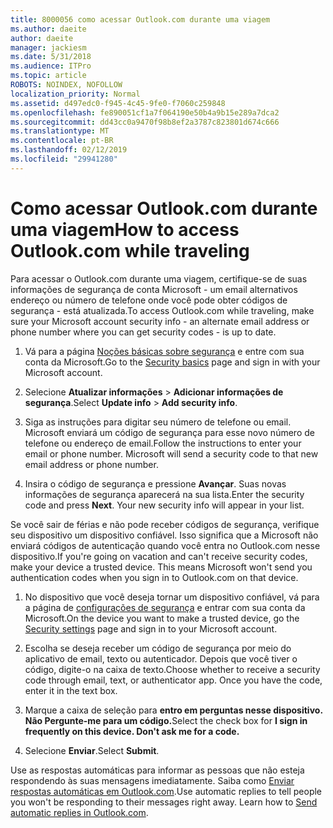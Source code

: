 ```yaml
---
title: 8000056 como acessar Outlook.com durante uma viagem
ms.author: daeite
author: daeite
manager: jackiesm
ms.date: 5/31/2018
ms.audience: ITPro
ms.topic: article
ROBOTS: NOINDEX, NOFOLLOW
localization_priority: Normal
ms.assetid: d497edc0-f945-4c45-9fe0-f7060c259848
ms.openlocfilehash: fe890051cf1a7f064190e50b4a9b15e289a7dca2
ms.sourcegitcommit: dd43cc0a9470f98b8ef2a3787c823801d674c666
ms.translationtype: MT
ms.contentlocale: pt-BR
ms.lasthandoff: 02/12/2019
ms.locfileid: "29941280"
---
```

# <a name="how-to-access-outlookcom-while-traveling"></a><span data-ttu-id="d6c25-102">Como acessar Outlook.com durante uma viagem</span><span class="sxs-lookup"><span data-stu-id="d6c25-102">How to access Outlook.com while traveling</span></span>

<span data-ttu-id="d6c25-103">Para acessar o Outlook.com durante uma viagem, certifique-se de suas informações de segurança de conta Microsoft - um email alternativos endereço ou número de telefone onde você pode obter códigos de segurança - está atualizada.</span><span class="sxs-lookup"><span data-stu-id="d6c25-103">To access Outlook.com while traveling, make sure your Microsoft account security info - an alternate email address or phone number where you can get security codes - is up to date.</span></span>
  
1. <span data-ttu-id="d6c25-104">Vá para a página [Noções básicas sobre segurança](https://go.microsoft.com/fwlink/p/?linkid=842325) e entre com sua conta da Microsoft.</span><span class="sxs-lookup"><span data-stu-id="d6c25-104">Go to the [Security basics](https://go.microsoft.com/fwlink/p/?linkid=842325) page and sign in with your Microsoft account.</span></span> 
    
2. <span data-ttu-id="d6c25-105">Selecione **Atualizar informações** \> **Adicionar informações de segurança**.</span><span class="sxs-lookup"><span data-stu-id="d6c25-105">Select **Update info** \> **Add security info**.</span></span> 
    
3. <span data-ttu-id="d6c25-p101">Siga as instruções para digitar seu número de telefone ou email. Microsoft enviará um código de segurança para esse novo número de telefone ou endereço de email.</span><span class="sxs-lookup"><span data-stu-id="d6c25-p101">Follow the instructions to enter your email or phone number. Microsoft will send a security code to that new email address or phone number.</span></span>
    
4. <span data-ttu-id="d6c25-p102">Insira o código de segurança e pressione **Avançar**. Suas novas informações de segurança aparecerá na sua lista.</span><span class="sxs-lookup"><span data-stu-id="d6c25-p102">Enter the security code and press **Next**. Your new security info will appear in your list.</span></span> 
    
<span data-ttu-id="d6c25-p103">Se você sair de férias e não pode receber códigos de segurança, verifique seu dispositivo um dispositivo confiável. Isso significa que a Microsoft não enviará códigos de autenticação quando você entra no Outlook.com nesse dispositivo.</span><span class="sxs-lookup"><span data-stu-id="d6c25-p103">If you're going on vacation and can't receive security codes, make your device a trusted device. This means Microsoft won't send you authentication codes when you sign in to Outlook.com on that device.</span></span>
  
1. <span data-ttu-id="d6c25-112">No dispositivo que você deseja tornar um dispositivo confiável, vá para a página de [configurações de segurança](https://go.microsoft.com/fwlink/p/?linkid=2002000&amp;clcid=0x409) e entrar com sua conta da Microsoft.</span><span class="sxs-lookup"><span data-stu-id="d6c25-112">On the device you want to make a trusted device, go the [Security settings](https://go.microsoft.com/fwlink/p/?linkid=2002000&amp;clcid=0x409) page and sign in to your Microsoft account.</span></span> 
    
2. <span data-ttu-id="d6c25-p104">Escolha se deseja receber um código de segurança por meio do aplicativo de email, texto ou autenticador. Depois que você tiver o código, digite-o na caixa de texto.</span><span class="sxs-lookup"><span data-stu-id="d6c25-p104">Choose whether to receive a security code through email, text, or authenticator app. Once you have the code, enter it in the text box.</span></span>
    
3. <span data-ttu-id="d6c25-115">Marque a caixa de seleção para **entro em perguntas nesse dispositivo. Não Pergunte-me para um código.**</span><span class="sxs-lookup"><span data-stu-id="d6c25-115">Select the check box for **I sign in frequently on this device. Don't ask me for a code.**</span></span>
    
4. <span data-ttu-id="d6c25-116">Selecione **Enviar**.</span><span class="sxs-lookup"><span data-stu-id="d6c25-116">Select **Submit**.</span></span> 
    
<span data-ttu-id="d6c25-p105">Use as respostas automáticas para informar as pessoas que não esteja respondendo às suas mensagens imediatamente. Saiba como [Enviar respostas automáticas em Outlook.com](https://go.microsoft.com/fwlink/p/?linkid=2002100&amp;clcid=0x409).</span><span class="sxs-lookup"><span data-stu-id="d6c25-p105">Use automatic replies to tell people you won't be responding to their messages right away. Learn how to [Send automatic replies in Outlook.com](https://go.microsoft.com/fwlink/p/?linkid=2002100&amp;clcid=0x409).</span></span>
  

